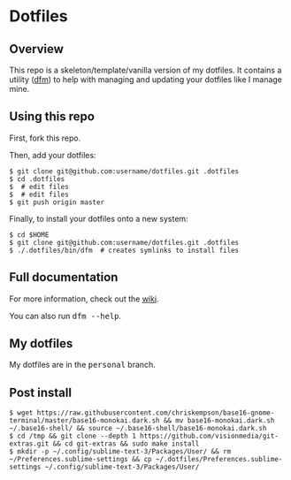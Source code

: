 # Dotfiles

## Overview

This repo is a skeleton/template/vanilla version of my dotfiles.  It contains a
utility ([dfm](https://github.com/justone/dfm)) to help with managing and updating your dotfiles like I manage mine.

## Using this repo

First, fork this repo.

Then, add your dotfiles:

    $ git clone git@github.com:username/dotfiles.git .dotfiles
    $ cd .dotfiles
    $  # edit files
    $  # edit files
    $ git push origin master

Finally, to install your dotfiles onto a new system:

    $ cd $HOME
    $ git clone git@github.com:username/dotfiles.git .dotfiles
    $ ./.dotfiles/bin/dfm  # creates symlinks to install files

## Full documentation

For more information, check out the [wiki](http://github.com/justone/dotfiles/wiki).

You can also run <tt>dfm --help</tt>.

## My dotfiles

My dotfiles are in the <tt>personal</tt> branch.

## Post install

    $ wget https://raw.githubusercontent.com/chriskempson/base16-gnome-terminal/master/base16-monokai.dark.sh && mv base16-monokai.dark.sh ~/.base16-shell/ && source ~/.base16-shell/base16-monokai.dark.sh
    $ cd /tmp && git clone --depth 1 https://github.com/visionmedia/git-extras.git && cd git-extras && sudo make install
    $ mkdir -p ~/.config/sublime-text-3/Packages/User/ && rm ~/Preferences.sublime-settings && cp ~/.dotfiles/Preferences.sublime-settings ~/.config/sublime-text-3/Packages/User/
